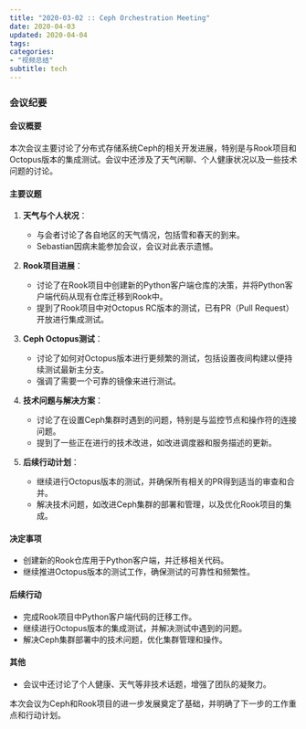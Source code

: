 ```yaml
---
title: "2020-03-02 :: Ceph Orchestration Meeting"
date: 2020-04-03
updated: 2020-04-04
tags:
categories:
- "视频总结"
subtitle: tech
---
```



### 会议纪要

#### 会议概要
本次会议主要讨论了分布式存储系统Ceph的相关开发进展，特别是与Rook项目和Octopus版本的集成测试。会议中还涉及了天气闲聊、个人健康状况以及一些技术问题的讨论。

#### 主要议题
1. **天气与个人状况**：
   - 与会者讨论了各自地区的天气情况，包括雪和春天的到来。
   - Sebastian因病未能参加会议，会议对此表示遗憾。

2. **Rook项目进展**：
   - 讨论了在Rook项目中创建新的Python客户端仓库的决策，并将Python客户端代码从现有仓库迁移到Rook中。
   - 提到了Rook项目中对Octopus RC版本的测试，已有PR（Pull Request）开放进行集成测试。

3. **Ceph Octopus测试**：
   - 讨论了如何对Octopus版本进行更频繁的测试，包括设置夜间构建以便持续测试最新主分支。
   - 强调了需要一个可靠的镜像来进行测试。

4. **技术问题与解决方案**：
   - 讨论了在设置Ceph集群时遇到的问题，特别是与监控节点和操作符的连接问题。
   - 提到了一些正在进行的技术改进，如改进调度器和服务描述的更新。

5. **后续行动计划**：
   - 继续进行Octopus版本的测试，并确保所有相关的PR得到适当的审查和合并。
   - 解决技术问题，如改进Ceph集群的部署和管理，以及优化Rook项目的集成。

#### 决定事项
- 创建新的Rook仓库用于Python客户端，并迁移相关代码。
- 继续推进Octopus版本的测试工作，确保测试的可靠性和频繁性。

#### 后续行动
- 完成Rook项目中Python客户端代码的迁移工作。
- 继续进行Octopus版本的集成测试，并解决测试中遇到的问题。
- 解决Ceph集群部署中的技术问题，优化集群管理和操作。

#### 其他
- 会议中还讨论了个人健康、天气等非技术话题，增强了团队的凝聚力。

本次会议为Ceph和Rook项目的进一步发展奠定了基础，并明确了下一步的工作重点和行动计划。
